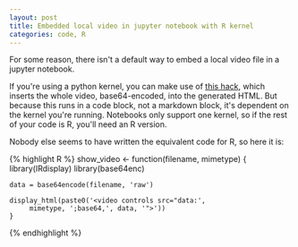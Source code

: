 ```yaml
---
layout: post
title: Embedded local video in jupyter notebook with R kernel
categories: code, R
---
```


For some reason, there isn't a default way to embed a local video file in a jupyter notebook.

If you're using a python kernel, you can make use of [this hack](https://www.reddit.com/r/IPython/comments/35tocn/is_it_possible_to_embed_a_local_file_video_in_the/cr7q11e), which inserts the whole video, base64-encoded, into the generated HTML. But because this runs in a code block, not a markdown block, it's dependent on the kernel you're running. Notebooks only support one kernel, so if the rest of your code is R, you'll need an R version.

Nobody else seems to have written the equivalent code for R, so here it is:


{% highlight R %}
    show_video <- function(filename, mimetype) {
    library(IRdisplay)
    library(base64enc)

    data = base64encode(filename, 'raw')

    display_html(paste0('<video controls src="data:',
         mimetype, ';base64,', data, '">'))
    }
{% endhighlight %}
